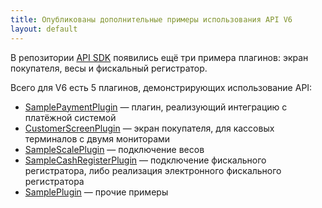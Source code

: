 ```yaml
---
title: Опубликованы дополнительные примеры использования API V6 
layout: default
---
```


В репозитории [API SDK](https://github.com/syrve/front.api.sdk) появились ещё три примера плагинов: экран покупателя, весы и фискальный регистратор.

Всего для V6 есть 5 плагинов, демонстрирующих использование API:

* [SamplePaymentPlugin](https://github.com/syrve/front.api.sdk/tree/main/sample/v6/Resto.Front.Api.SamplePaymentPlugin) — плагин, реализующий интеграцию с платёжной системой
* [CustomerScreenPlugin](https://github.com/syrve/front.api.sdk/tree/main/sample/v6/Resto.Front.Api.CustomerScreenPlugin) — экран покупателя, для кассовых терминалов с двумя мониторами
* [SampleScalePlugin](https://github.com/syrve/front.api.sdk/tree/main/sample/v6/Resto.Front.Api.SampleScalePlugin) — подключение весов
* [SampleCashRegisterPlugin](https://github.com/syrve/front.api.sdk/tree/main/sample/v6/Resto.Front.Api.SampleCashRegisterPlugin) — подключение фискального регистратора, либо реализация электронного фискального регистратора
* [SamplePlugin](https://github.com/syrve/front.api.sdk/tree/main/sample/v6/Resto.Front.Api.SamplePlugin) — прочие примеры